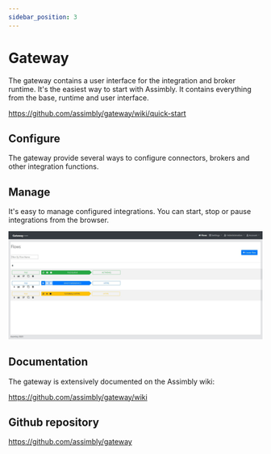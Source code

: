 ```yaml
---
sidebar_position: 3
---
```


# Gateway

The gateway contains a user interface for the integration and broker runtime. It's the easiest way to start with Assimbly. 
It contains everything from the base, runtime and user interface.

https://github.com/assimbly/gateway/wiki/quick-start

## Configure

The gateway provide several ways to configure connectors, brokers and other integration functions.

## Manage

It's easy to manage configured integrations. You can start, stop or pause integrations from the browser.

![Assimbly screenshot](./assimbly_screenshot.jpg)

## Documentation

The gateway is extensively documented on the Assimbly wiki:

https://github.com/assimbly/gateway/wiki

## Github repository

https://github.com/assimbly/gateway

